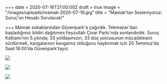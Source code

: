 +++
date = 2020-07-16T21:00:00Z
draft = true
image = "/images/uploads/mamak-2020-07-19.jpg"
title = "Mamak'tan Sesleniyoruz: Suruç'un Hesabı Sorulacak!"

+++
Mamak sokaklarından Güvenpark'a çağırdık. Tekmezar'dan başladığımız bildiri dağıtımını Feyzullah Çınar Parkı'nda sonlandırdık. Suruç Katliamı’nın 5.yılında; 33 yoldaşımızın, 33 düş yolcusunun mücadelesini sürdürmek, kavgalarının kavgamız olduğunu haykırmak için 20 Temmuz’da Saat:18:00’da Güvenpark’tayız.

![](/images/uploads/mamak-2020-07-19.jpg)

![](/images/uploads/mamak1-2020-07-19.jpg)

![](/images/uploads/mamak3-2020-07-19.jpg)